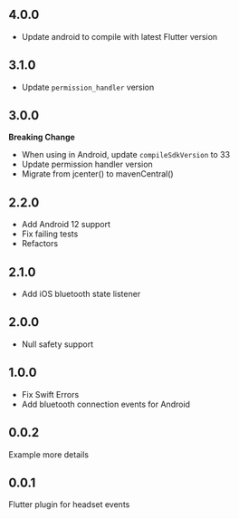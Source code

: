 ## 4.0.0

- Update android to compile with latest Flutter version

## 3.1.0

- Update `permission_handler` version

## 3.0.0

**Breaking Change**

- When using in Android, update `compileSdkVersion` to 33
- Update permission handler version
- Migrate from jcenter() to mavenCentral()

## 2.2.0

- Add Android 12 support
- Fix failing tests
- Refactors

## 2.1.0

- Add iOS bluetooth state listener

## 2.0.0

- Null safety support

## 1.0.0

- Fix Swift Errors
- Add bluetooth connection events for Android

## 0.0.2

Example more details

## 0.0.1

Flutter plugin for headset events
